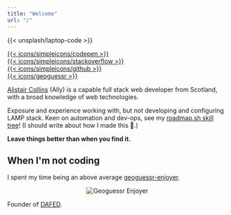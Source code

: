 ```yaml
---
title: "Welcome"
url: "/"
---
```


{{< unsplash/laptop-code >}}


<div class="row">
  <div class="col-3 col"><a href="https://codepen.io/alistaircol" target="blank">{{< icons/simpleicons/codepen >}}</a></div>
  <div class="col-3 col"><a href="https://stackoverflow.com/users/5873008/alistaircol" target="blank">{{< icons/simpleicons/stackoverflow >}}</a></div>
  <div class="col-3 col"><a href="https://github.com/alistaircol" target="blank">{{< icons/simpleicons/github >}}</a></div>
  <div class="col-3 col"><a href="https://www.geoguessr.com/user/604a9652025d6f00015bff8f" target="blank">{{< icons/geoguessr >}}</a></div>
</div>




[Alistair Collins](https://github.com/alistaircol) (Ally) is a capable full stack web developer from Scotland, with a broad knowledge of web technologies.

Exposure and experience working with, but not developing and configuring LAMP stack. Keen on automation and dev-ops, see my [roadmap.sh skill tree](https://github.com/dafedteam/skill-tree)! (I should write about how I made this 🤔.)

**Leave things better than when you find it.**

<div class="row">
    <object
      type="image/svg+xml"
      data="https://static.ac93.uk/resume/skills.svg"
      style="max-width: 900px;">
    </object>
</div>

## When I'm not coding

I spent my time being an above average [geoguessr-enjoyer](https://www.geoguessr.com/user/604a9652025d6f00015bff8f).

<center>

![Geoguessr Enjoyer](/img/geoguessr.jpeg)

</center>

Founder of [DAFED](https://dafedteam.com/).
